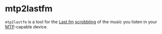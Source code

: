 # mtp2lastfm

`mtp2lastfm` is a tool for the [Last.fm](http://www.last.fm/) [scrobbling](http://www.last.fm/help/faq?category=99#201) of the music you listen in your [MTP](http://en.wikipedia.org/wiki/Media_Transfer_Protocol)-capable device.
